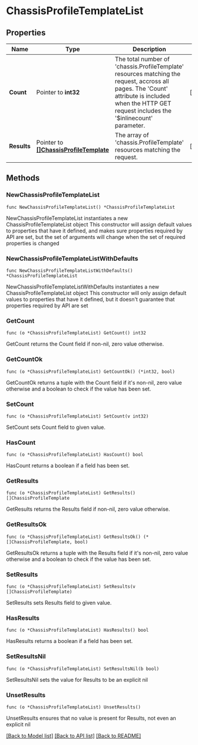 # ChassisProfileTemplateList

## Properties

Name | Type | Description | Notes
------------ | ------------- | ------------- | -------------
**Count** | Pointer to **int32** | The total number of &#39;chassis.ProfileTemplate&#39; resources matching the request, accross all pages. The &#39;Count&#39; attribute is included when the HTTP GET request includes the &#39;$inlinecount&#39; parameter. | [optional] 
**Results** | Pointer to [**[]ChassisProfileTemplate**](ChassisProfileTemplate.md) | The array of &#39;chassis.ProfileTemplate&#39; resources matching the request. | [optional] 

## Methods

### NewChassisProfileTemplateList

`func NewChassisProfileTemplateList() *ChassisProfileTemplateList`

NewChassisProfileTemplateList instantiates a new ChassisProfileTemplateList object
This constructor will assign default values to properties that have it defined,
and makes sure properties required by API are set, but the set of arguments
will change when the set of required properties is changed

### NewChassisProfileTemplateListWithDefaults

`func NewChassisProfileTemplateListWithDefaults() *ChassisProfileTemplateList`

NewChassisProfileTemplateListWithDefaults instantiates a new ChassisProfileTemplateList object
This constructor will only assign default values to properties that have it defined,
but it doesn't guarantee that properties required by API are set

### GetCount

`func (o *ChassisProfileTemplateList) GetCount() int32`

GetCount returns the Count field if non-nil, zero value otherwise.

### GetCountOk

`func (o *ChassisProfileTemplateList) GetCountOk() (*int32, bool)`

GetCountOk returns a tuple with the Count field if it's non-nil, zero value otherwise
and a boolean to check if the value has been set.

### SetCount

`func (o *ChassisProfileTemplateList) SetCount(v int32)`

SetCount sets Count field to given value.

### HasCount

`func (o *ChassisProfileTemplateList) HasCount() bool`

HasCount returns a boolean if a field has been set.

### GetResults

`func (o *ChassisProfileTemplateList) GetResults() []ChassisProfileTemplate`

GetResults returns the Results field if non-nil, zero value otherwise.

### GetResultsOk

`func (o *ChassisProfileTemplateList) GetResultsOk() (*[]ChassisProfileTemplate, bool)`

GetResultsOk returns a tuple with the Results field if it's non-nil, zero value otherwise
and a boolean to check if the value has been set.

### SetResults

`func (o *ChassisProfileTemplateList) SetResults(v []ChassisProfileTemplate)`

SetResults sets Results field to given value.

### HasResults

`func (o *ChassisProfileTemplateList) HasResults() bool`

HasResults returns a boolean if a field has been set.

### SetResultsNil

`func (o *ChassisProfileTemplateList) SetResultsNil(b bool)`

 SetResultsNil sets the value for Results to be an explicit nil

### UnsetResults
`func (o *ChassisProfileTemplateList) UnsetResults()`

UnsetResults ensures that no value is present for Results, not even an explicit nil

[[Back to Model list]](../README.md#documentation-for-models) [[Back to API list]](../README.md#documentation-for-api-endpoints) [[Back to README]](../README.md)


